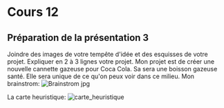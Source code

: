 # Cours 12
## Préparation de la présentation 3 
Joindre des images de votre tempête d'idée et des esquisses de votre projet. Expliquer en 2 à 3 lignes votre projet. 
Mon projet est de créer une nouvelle cannette gazeuse pour Coca Cola. Sa sera une boisson gazeuse santé. Elle sera unique de ce qu'on peux voir dans ce milieu. 
Mon brainstrom: 
![Brainstrom jpg](https://user-images.githubusercontent.com/112189073/206774112-9858d2a9-55fb-46d7-9dc8-1dac8bbeabb1.png)

La carte heuristique:
![carte_heuristique](https://user-images.githubusercontent.com/112189073/206774920-bd9d3155-edce-4776-b769-2a8853cc28c7.png)
